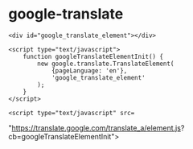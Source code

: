 # google-translate
<html>
<head> 
	
</head> 

<body> 
	
	
	<div id="google_translate_element"></div> 
	
	<script type="text/javascript"> 
		function googleTranslateElementInit() { 
			new google.translate.TranslateElement( 
				{pageLanguage: 'en'}, 
				'google_translate_element' 
			); 
		} 
	</script> 
	
	<script type="text/javascript" src= 
"https://translate.google.com/translate_a/element.js? 
		cb=googleTranslateElementInit"> 
	</script> 
	
	
</body> 

</html> 
